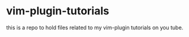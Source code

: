 vim-plugin-tutorials
====================

this is a repo to hold files related to my vim-plugin tutorials on you tube.
